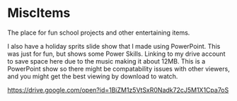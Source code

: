 # MiscItems
The place for fun school projects and other entertaining items.

I also have a holiday sprits slide show that I made using PowerPoint.  This was just for fun, but shows some Power Skills.  Linking to my drive account to save space here due to the music making it about 12MB.  This is a PowerPoint show so there might be compatability issues with other viewers, and you might get the best viewing by download to watch.

https://drive.google.com/open?id=1BiZM1z5VtSxR0Nadk72cJ5M1X1Cpa7oS

